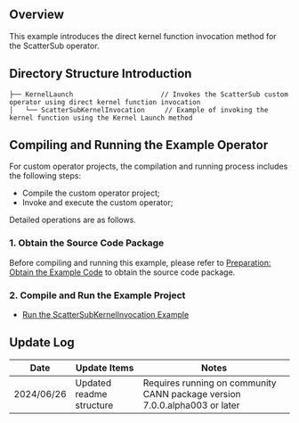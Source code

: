 ## Overview
This example introduces the direct kernel function invocation method for the ScatterSub operator.

## Directory Structure Introduction
``` 
├── KernelLaunch                      // Invokes the ScatterSub custom operator using direct kernel function invocation
│   └── ScatterSubKernelInvocation     // Example of invoking the kernel function using the Kernel Launch method
``` 

## Compiling and Running the Example Operator
For custom operator projects, the compilation and running process includes the following steps:
- Compile the custom operator project;
- Invoke and execute the custom operator;

Detailed operations are as follows.

### 1. Obtain the Source Code Package
Before compiling and running this example, please refer to [Preparation: Obtain the Example Code](../README.en.md#codeready) to obtain the source code package.

### 2. Compile and Run the Example Project
- [Run the ScatterSubKernelInvocation Example](./ScatterSubKernelInvocation/README.en.md)

## Update Log
  | Date       | Update Items | Notes |
  |------------|--------------|-------|
  | 2024/06/26 | Updated readme structure | Requires running on community CANN package version 7.0.0.alpha003 or later |